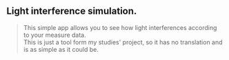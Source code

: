## Light interference simulation.

> This simple app allows you to see how light interferences according to your measure data.  
> This is just a tool form my studies' project, so it has no translation and is as simple as it could be.